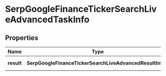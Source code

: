 # SerpGoogleFinanceTickerSearchLiveAdvancedTaskInfo

## Properties

| Name | Type | Description | Notes |
|------------ | ------------- | ------------- | -------------|
**result** | **SerpGoogleFinanceTickerSearchLiveAdvancedResultInfo[]** | array of results |[optional]|